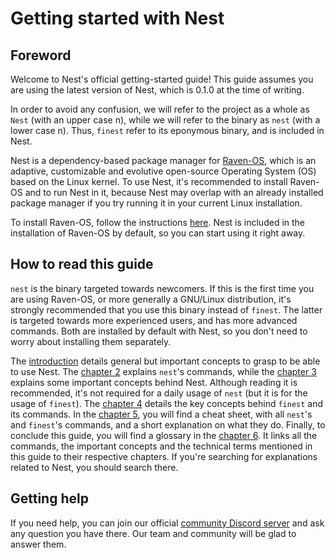 # Getting started with Nest
## Foreword
Welcome to Nest's official getting-started guide! This guide assumes you are using the latest version of Nest, which is 0.1.0 at the time of writing.

In order to avoid any confusion, we will refer to the project as a whole as `Nest` (with an upper case n), while we will refer to the binary as `nest` (with a lower case n). Thus, `finest` refer to its eponymous binary, and is included in Nest.

[//]: # (TODO: add link to the installation instructions page of Raven-OS)
Nest is a dependency-based package manager for [Raven-OS](https://raven-os.org), which is an adaptive, customizable and evolutive open-source Operating System (OS) based on the Linux kernel. To use Nest, it's recommended to install Raven-OS and to run Nest in it, because Nest may overlap with an already installed package manager if you try running it in your current Linux installation.

To install Raven-OS, follow the instructions [here](). Nest is included in the installation of Raven-OS by default, so you can start using it right away.

## How to read this guide
`nest` is the binary targeted towards newcomers. If this is the first time you are using Raven-OS, or more generally a GNU/Linux distribution, it's strongly recommended that you use this binary instead of `finest`. The latter is targeted towards more experienced users, and has more advanced commands. Both are installed by default with Nest, so you don't need to worry about installing them separately.

[//]: # (TODO: Add link to the chapter 1)
[//]: # (TODO: Add link to the chapter 2)
[//]: # (TODO: Add link to the chapter 3)
[//]: # (TODO: Add link to the chapter 4)
The [introduction]() details general but important concepts to grasp to be able to use Nest. The [chapter 2]() explains `nest`'s commands, while the [chapter 3]() explains some important concepts behind Nest. Although reading it is recommended, it's not required for a daily usage of `nest` (but it is for the usage of `finest`). The [chapter 4]() details the key concepts behind `finest` and its commands. In the [chapter 5](), you will find a cheat sheet, with all `nest`'s and `finest`'s commands, and a short explanation on what they do. Finally, to conclude this guide, you will find a glossary in the [chapter 6](). It links all the commands, the important concepts and the technical terms mentioned in this guide to their respective chapters. If you're searching for explanations related to Nest, you should search there.

## Getting help

If you need help, you can join our official [community Discord server](https://invite.gg/ravenos) and ask any question you have there. Our team and community will be glad to answer them.
